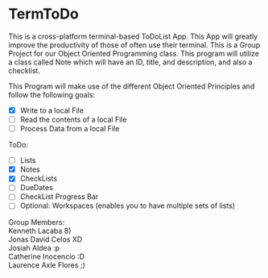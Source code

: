 # TermToDo
This is a cross-platform terminal-based ToDoList App. This App will greatly improve the productivity of those of often use their terminal. This is a Group Project for our Object Oriented Programming class. This program will utilize a class called Note which will have an ID, title, and description, and also a checklist.

This Program will make use of the different Object Oriented Principles and follow the following goals:
- [x] Write to a local File
- [ ] Read the contents of a local File
- [ ] Process Data from a local File

ToDo:
- [ ] Lists
- [x] Notes
- [x] CheckLists
- [ ] DueDates
- [ ] CheckList Progress Bar
- [ ] Optional: Workspaces (enables you to have multiple sets of lists)

Group Members: <br>
Kenneth Lacaba 8) <br> 
Jonas David Celos XD <br>
Josiah Aldea :p <br> 
Catherine Inocencio :D <br>
Laurence Axle Flores ;) <br> 
